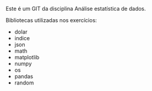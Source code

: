 Este é um GIT da disciplina Análise estatística de dados.

Bibliotecas utilizadas nos exercícios:

  - dolar
  - indice
  - json
  - math
  - matplotlib
  - numpy
  - os
  - pandas
  - random

